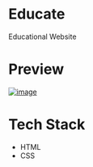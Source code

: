 # Educate
 Educational Website 

# Preview
 [![image](https://user-images.githubusercontent.com/39943449/155256858-61f868f5-2667-4c66-96e3-ca0402824852.png)](https://hkrobotics.github.io/Educate/)

# Tech Stack
- HTML
- CSS

# 
